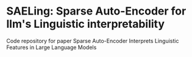 # SAELing: Sparse Auto-Encoder for llm's Linguistic interpretability

Code repository for paper Sparse Auto-Encoder Interprets Linguistic Features in Large Language Models

